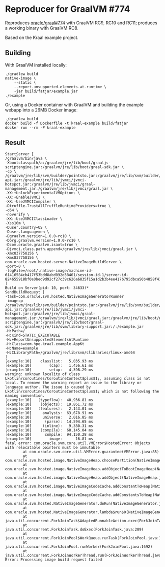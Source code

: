 # Reproducer for GraalVM #774 #

Reproduces [oracle/graal#774](https://github.com/oracle/graal/issues/774) with GraalVM RC9, RC10 and RC11; produces a working binary with GraalVM RC8.

Based on the Kraal example project.

## Building ##

With GraalVM installed locally:

    ./gradlew build
    native-image \
        --static \
        --report-unsupported-elements-at-runtime \
        -jar build/fatjar/example.jar
    ./example

Or, using a Docker container with GraalVM and building the example webapp into a 26MB Docker image:

    ./gradlew build
    docker build -f Dockerfile -t kraal-example build/fatjar
    docker run --rm -P kraal-example

## Result ##

    StartServer [
    /graalvm/bin/java \
    -Xbootclasspath/a:/graalvm/jre/lib/boot/graaljs-scriptengine.jar:/graalvm/jre/lib/boot/graal-sdk.jar \
    -cp \
    /graalvm/jre/lib/svm/builder/pointsto.jar:/graalvm/jre/lib/svm/builder/objectfile.jar:/graalvm/jre/lib/svm/builder/svm.jar:/graalvm/jre/lib/jvmci/jvmci-api.jar:/graalvm/jre/lib/jvmci/jvmci-hotspot.jar:/graalvm/jre/lib/jvmci/graal-management.jar:/graalvm/jre/lib/jvmci/graal.jar \
    -XX:+UnlockExperimentalVMOptions \
    -XX:+EnableJVMCI \
    -XX:-UseJVMCICompiler \
    -Dtruffle.TrustAllTruffleRuntimeProviders=true \
    -d64 \
    -noverify \
    -XX:-UseJVMCIClassLoader \
    -Xss10m \
    -Duser.country=US \
    -Duser.language=en \
    -Dgraalvm.version=1.0.0-rc10 \
    -Dorg.graalvm.version=1.0.0-rc10 \
    -Dcom.oracle.graalvm.isaot=true \
    -Djvmci.class.path.append=/graalvm/jre/lib/jvmci/graal.jar \
    -Xmx837758156 \
    -Xms837758156 \
    com.oracle.svm.hosted.server.NativeImageBuildServer \
    -port=0 \
    -logFile=/root/.native-image/machine-id-61416584cb417f53bdd8abd092d38401/session-id-1/server-id-824655918bf0e0bed9d92cf27c39c626a6835f15a1d2b3b4ee417b795dbca50b4858f417f0741c14e1c4d314a9332fc486908c9f52513258519e3b75b469233b/server.log
    ]
    Build on Server(pid: 10, port: 34633)*
    SendBuildRequest [
    -task=com.oracle.svm.hosted.NativeImageGeneratorRunner
    -imagecp
    /graalvm/jre/lib/svm/builder/pointsto.jar:/graalvm/jre/lib/svm/builder/objectfile.jar:/graalvm/jre/lib/svm/builder/svm.jar:/graalvm/jre/lib/jvmci/jvmci-api.jar:/graalvm/jre/lib/jvmci/jvmci-hotspot.jar:/graalvm/jre/lib/jvmci/graal-management.jar:/graalvm/jre/lib/jvmci/graal.jar:/graalvm/jre/lib/boot/graaljs-scriptengine.jar:/graalvm/jre/lib/boot/graal-sdk.jar:/graalvm/jre/lib/svm/library-support.jar:/:/example.jar
    -H:Path=/
    -H:Kind=STATIC_EXECUTABLE
    -H:+ReportUnsupportedElementsAtRuntime
    -H:Class=com.hpe.kraal.example.AppKt
    -H:Name=example
    -H:CLibraryPath=/graalvm/jre/lib/svm/clibraries/linux-amd64
    ]
    [example:10]    classlist:   5,035.93 ms
    [example:10]        (cap):   1,456.61 ms
    [example:10]        setup:   4,398.29 ms
    warning: unknown locality of class Lkotlin/coroutines/CoroutineContext$plus$1;, assuming class is not local. To remove the warning report an issue to the library or language author. The issue is caused by Lkotlin/coroutines/CoroutineContext$plus$1; which is not following the naming convention.
    [example:10]   (typeflow):  40,936.81 ms
    [example:10]    (objects):  19,861.72 ms
    [example:10]   (features):   2,143.01 ms
    [example:10]     analysis:  63,678.91 ms
    [example:10]     universe:   2,016.85 ms
    [example:10]      (parse):  14,594.65 ms
    [example:10]     (inline):   9,380.31 ms
    [example:10]    (compile):  68,145.04 ms
    [example:10]      compile:  94,150.28 ms
    [example:10]        image:      16.81 ms
    fatal error: com.oracle.svm.core.util.VMError$HostedError: Objects with relocatable pointers must be immutable
            at com.oracle.svm.core.util.VMError.guarantee(VMError.java:85)
            at com.oracle.svm.hosted.image.NativeImageHeap.choosePartition(NativeImageHeap.java:492)
            at com.oracle.svm.hosted.image.NativeImageHeap.addObjectToBootImageHeap(NativeImageHeap.java:451)
            at com.oracle.svm.hosted.image.NativeImageHeap.addObject(NativeImageHeap.java:271)
            at com.oracle.svm.hosted.image.NativeImageCodeCache.addConstantToHeap(NativeImageCodeCache.java:369)
            at com.oracle.svm.hosted.image.NativeImageCodeCache.addConstantsToHeap(NativeImageCodeCache.java:356)
            at com.oracle.svm.hosted.NativeImageGenerator.doRun(NativeImageGenerator.java:882)
            at com.oracle.svm.hosted.NativeImageGenerator.lambda$run$0(NativeImageGenerator.java:401)
            at java.util.concurrent.ForkJoinTask$AdaptedRunnableAction.exec(ForkJoinTask.java:1386)
            at java.util.concurrent.ForkJoinTask.doExec(ForkJoinTask.java:289)
            at java.util.concurrent.ForkJoinPool$WorkQueue.runTask(ForkJoinPool.java:1056)
            at java.util.concurrent.ForkJoinPool.runWorker(ForkJoinPool.java:1692)
            at java.util.concurrent.ForkJoinWorkerThread.run(ForkJoinWorkerThread.java:157)
    Error: Processing image build request failed
